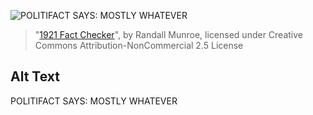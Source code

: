 ![POLITIFACT SAYS: MOSTLY WHATEVER](https://imgs.xkcd.com/comics/1921_fact_checker.png)
> "[1921 Fact Checker](https://xkcd.com/2129/)", by Randall Munroe, licensed under Creative Commons Attribution-NonCommercial 2.5 License

## Alt Text
POLITIFACT SAYS: MOSTLY WHATEVER
